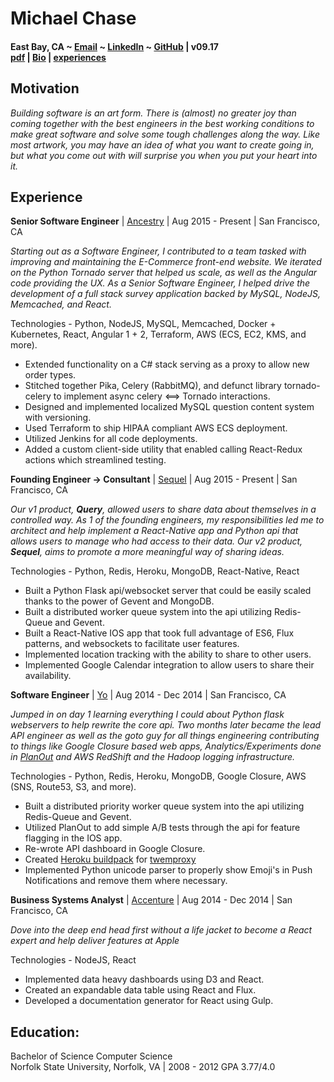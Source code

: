 # Michael Chase
#### East Bay, CA ~ [Email](mailto:mrmchase08+github@gmail.com) ~ [LinkedIn](https://www.linkedin.com/in/mikechase01/) ~ [GitHub](https://github.com/reallistic) | v09.17<br/>[pdf](resume.pdf) | [Bio](README.md) | [experiences](experiences.md)

## Motivation
*Building software is an art form. There is (almost) no greater joy than coming together with the best engineers in the best working conditions to make great software and solve some tough challenges along the way. Like most artwork, you may have an idea of what you want to create going in, but what you come out with will surprise you when you put your heart into it.*


## Experience
**Senior Software Engineer** | [Ancestry](https://www.ancestry.com) | Aug 2015 - Present | San Francisco, CA

*Starting out as a Software Engineer, I contributed to a team tasked with improving and maintaining the E-Commerce front-end website. We iterated on the Python Tornado server that helped us scale, as well as the Angular code providing the UX.
As a Senior Software Engineer, I helped drive the development of a full stack survey application backed by MySQL, NodeJS, Memcached, and React.*

Technologies - Python, NodeJS, MySQL, Memcached, Docker + Kubernetes, React, Angular 1 + 2, Terraform, AWS (ECS, EC2, KMS, and more).

- Extended functionality on a C# stack serving as a proxy to allow new order types.
- Stitched together Pika, Celery (RabbitMQ), and defunct library tornado-celery to implement async celery <==> Tornado interactions.
- Designed and implemented localized MySQL question content system with versioning.
- Used Terraform to ship HIPAA compliant AWS ECS deployment.
- Utilized Jenkins for all code deployments.
- Added a custom client-side utility that enabled calling React-Redux actions which streamlined testing.


**Founding Engineer -> Consultant** | [Sequel](https://www.sequel.me) | Aug 2015 - Present | San Francisco, CA

*Our v1 product, **Query**, allowed users to share data about themselves in a controlled way. As 1 of the founding engineers, my responsibilities led me to architect and help implement a React-Native app and Python api that allows users to manage who had access to their data. Our v2 product, **Sequel**, aims to promote a more meaningful way of sharing ideas.*

Technologies - Python, Redis, Heroku, MongoDB, React-Native, React
- Built a Python Flask api/websocket server that could be easily scaled thanks to the power of Gevent and MongoDB.
- Built a distributed worker queue system into the api utilizing Redis-Queue and Gevent.
- Built a React-Native IOS app that took full advantage of ES6, Flux patterns, and websockets to facilitate user features.
- Implemented location tracking with the ability to share to other users.
- Implemented Google Calendar integration to allow users to share their availability.


**Software Engineer** | [Yo](https://www.justyo.co) | Aug 2014 - Dec 2014 | San Francisco, CA

*Jumped in on day 1 learning everything I could about Python flask webservers to help rewrite the core api. Two months later became the lead API engineer as well as the goto guy for all things engineering contributing to things like Google Closure based web apps, Analytics/Experiments done in [PlanOut](https://facebook.github.io/planout/) and AWS RedShift and the Hadoop logging infrastructure.*

Technologies - Python, Redis, Heroku, MongoDB, Google Closure, AWS (SNS, Route53, S3, and more).
- Built a distributed priority worker queue system into the api utilizing Redis-Queue and Gevent.
- Utilized PlanOut to add simple A/B tests through the api for feature flagging in the IOS app.
- Re-wrote API dashboard in Google Closure.
- Created [Heroku buildpack](https://github.com/YoApp/heroku-buildpack-python-twemproxy) for [twemproxy](https://github.com/twitter/twemproxy)
- Implemented Python unicode parser to properly show Emoji's in Push Notifications and remove them where necessary.


**Business Systems Analyst** | [Accenture](https://www.accenture.com) | Aug 2014 - Dec 2014 | San Francisco, CA

*Dove into the deep end head first without a life jacket to become a React expert and help deliver features at Apple*

Technologies - NodeJS, React
- Implemented data heavy dashboards using D3 and React.
- Created an expandable data table using React and Flux.
- Developed a documentation generator for React using Gulp.


## Education:
Bachelor of Science Computer Science<br/>
Norfolk State University, Norfolk, VA | 2008 - 2012
GPA 3.77/4.0
